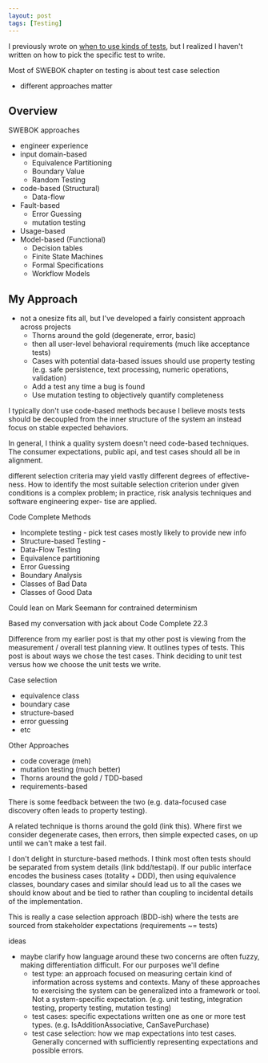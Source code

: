 ```yaml
---
layout: post
tags: [Testing]
---
```


I previously wrote on [when to use kinds of tests](../_posts/2021-12-05-What-tests-measure.md), but I realized I haven't written on how to pick the specific test to write.

Most of SWEBOK chapter on testing is about test case selection
- different approaches matter



## Overview
SWEBOK approaches
- engineer experience
- input domain-based
  - Equivalence Partitioning
  - Boundary Value
  - Random Testing
- code-based (Structural)
  - Data-flow
- Fault-based
  - Error Guessing
  - mutation testing
- Usage-based
- Model-based (Functional)
  - Decision tables
  - Finite State Machines 
  - Formal Specifications
  - Workflow Models

## My Approach

- not a onesize fits all, but I've developed a fairly consistent approach across projects
  - Thorns around the gold (degenerate, error, basic)
  - then all user-level behavioral requirements (much like acceptance tests)
  - Cases with potential data-based issues should use property testing (e.g. safe persistence, text processing, numeric operations, validation)
  - Add a test any time a bug is found
  - Use mutation testing to objectively quantify completeness

I typically don't use code-based methods because I believe mosts tests should be decoupled from the inner structure of the system an instead focus on stable expected behaviors.

In general, I think a quality system doesn't need code-based techniques. The consumer expectations, public api, and test cases should all be in alignment.

<!--  -->

different  selection  criteria  may 
yield  vastly  different  degrees  of  effective-
ness.  How  to  identify  the  most  suitable 
selection criterion under given conditions is 
a complex problem; in practice, risk analysis 
techniques and software engineering exper-
tise are applied.


Code Complete Methods
- Incomplete testing - pick test cases mostly likely to provide new info
- Structure-based Testing -
- Data-Flow Testing
- Equivalence partitioning
- Error Guessing
- Boundary Analysis
- Classes of Bad Data
- Classes of Good Data




Could lean on Mark Seemann for contrained determinism

Based my conversation with jack about Code Complete 22.3

Difference from my earlier post is that my other post is viewing from the measurement / overall test planning view. It outlines types of tests.
This post is about ways we chose the test cases. Think deciding to unit test versus how we choose the unit tests we write.

Case selection
- equivalence class
- boundary case
- structure-based
- error guessing
- etc

Other Approaches
- code coverage (meh)
- mutation testing (much better)
- Thorns around the gold / TDD-based
- requirements-based

There is some feedback between the two (e.g. data-focused case discovery often leads to property testing).

A related technique is thorns around the gold (link this). Where first we consider degenerate cases, then errors, then simple expected cases, on up until we can't make a test fail.

I don't delight in sturcture-based methods. I think most often tests should be separated from system details (link bdd/testapi). If our public interface encodes the business cases (totality + DDD), then using equivalence classes, boundary cases and similar should lead us to all the cases we should know about and be tied to rather than coupling to incidental details of the implementation.

This is really a case selection approach (BDD-ish) where the tests are sourced from stakeholder expectations (requirements ~= tests)


ideas
- maybe clarify how language around these two concerns are often fuzzy, making differentiation difficult. For our purposes we'll define
  - test type: an approach focused on measuring certain kind of information across systems and contexts. Many of these approaches to exercising the system can be generalized into a framework or tool. Not a system-specific expectation. (e.g. unit testing, integration testing, property testing, mutation testing)
  - test cases: specific expectations written one as one or more test types. (e.g. IsAdditionAssociative, CanSavePurchase)
  - test case selection: how we map expectations into test cases. Generally concerned with sufficiently representing expectations and possible errors.

